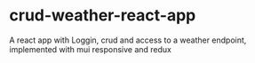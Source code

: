 # crud-weather-react-app
A react app with Loggin, crud and access to a weather endpoint, implemented with mui responsive and redux
